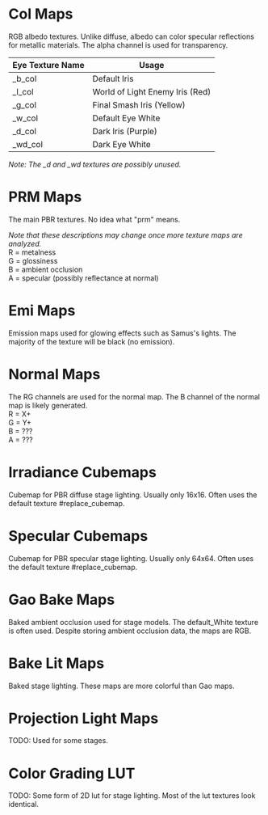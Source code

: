 # Col Maps
RGB albedo textures. Unlike diffuse, albedo can color specular reflections for metallic materials. The alpha channel is used for transparency.

| Eye Texture Name | Usage |
| --- | --- |
| _b_col | Default Iris |
| _l_col | World of Light Enemy Iris (Red) |
| _g_col | Final Smash Iris (Yellow) |
| _w_col | Default Eye White |
| _d_col | Dark Iris (Purple) |
| _wd_col | Dark Eye White |
*Note: The _d and _wd textures are possibly unused.*

# PRM Maps
The main PBR textures. No idea what "prm" means.

*Note that these descriptions may change once more texture maps are analyzed.*  
R = metalness  
G = glossiness  
B = ambient occlusion  
A = specular (possibly reflectance at normal)  

# Emi Maps
Emission maps used for glowing effects such as Samus's lights. The majority of the texture will be
black (no emission).

# Normal Maps
The RG channels are used for the normal map. The B channel of the normal map is likely generated.  
R = X+  
G = Y+  
B = ???  
A = ???

# Irradiance Cubemaps
Cubemap for PBR diffuse stage lighting. Usually only 16x16. Often uses the default texture
#replace_cubemap.

# Specular Cubemaps
Cubemap for PBR specular stage lighting. Usually only 64x64. Often uses the default texture
#replace_cubemap.

# Gao Bake Maps
Baked ambient occlusion used for stage models. The default_White texture is often used. Despite
storing ambient occlusion data, the maps are RGB.

# Bake Lit Maps
Baked stage lighting. These maps are more colorful than Gao maps.

# Projection Light Maps
TODO: Used for some stages.

# Color Grading LUT
TODO: Some form of 2D lut for stage lighting. Most of the lut textures look identical.
